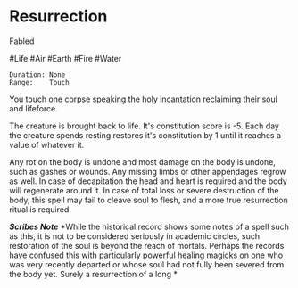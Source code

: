 # Resurrection

Fabled

#Life
#Air
#Earth
#Fire
#Water

	Duration: None
	Range:    Touch

You touch one corpse speaking the holy incantation reclaiming their soul and lifeforce.

The creature is brought back to life. It's constitution score is -5. Each day the creature spends resting restores it's constitution by 1 until it reaches a value of whatever it.

Any rot on the body is undone and most damage on the body is undone, such as gashes or wounds. Any missing limbs or other appendages regrow as well. In case of decapitation the head and heart is required and the body will regenerate around it. In case of total loss or severe destruction of the body, this spell may fail to cleave soul to flesh, and a more true resurrection ritual is required.

***Scribes Note***
*While the historical record shows some notes of a spell such as this, it is not to be considered seriously in academic circles, such restoration of the soul is beyond the reach of mortals. Perhaps the records have confused this with particularly powerful healing magicks on one who was very recently departed or whose soul had not fully been severed from the body yet. Surely a resurrection of a long *